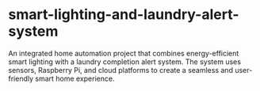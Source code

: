 # smart-lighting-and-laundry-alert-system
An integrated home automation project that combines energy-efficient smart lighting with a laundry completion alert system. The system uses sensors, Raspberry Pi, and cloud platforms to create a seamless and user-friendly smart home experience.

